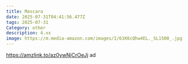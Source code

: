 ```yaml
---
title: Mascara
date: 2025-07-31T04:41:56.477Z
tags: 2025-07-31
Category: other
description: 4.xx
image: https://m.media-amazon.com/images/I/61K6cQhw4EL._SL1500_.jpg
---
```

https://amzlink.to/az0ywNjCrOeJj ad